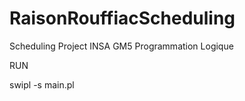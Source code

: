 # RaisonRouffiacScheduling
Scheduling Project INSA GM5 Programmation Logique

RUN

swipl -s main.pl
